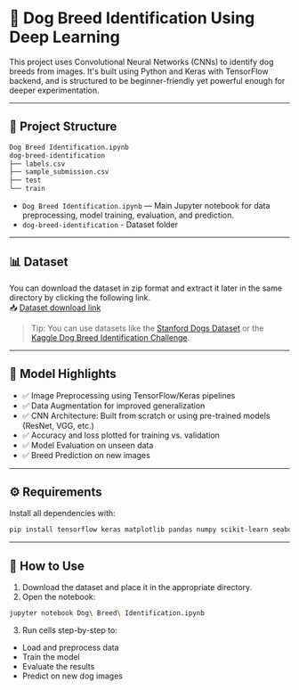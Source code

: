 # 🐶 Dog Breed Identification Using Deep Learning

This project uses Convolutional Neural Networks (CNNs) to identify dog breeds from images. It's built using Python and Keras with TensorFlow backend, and is structured to be beginner-friendly yet powerful enough for deeper experimentation.

---

## 📁 Project Structure
```bash
Dog Breed Identification.ipynb
dog-breed-identification
├── labels.csv
├── sample_submission.csv
├── test
└── train
```
- `Dog Breed Identification.ipynb` — Main Jupyter notebook for data preprocessing, model training, evaluation, and prediction.
- `dog-breed-identification` - Dataset folder

---

## 📊 Dataset

You can download the dataset in zip format and extract it later in the same directory by clicking the following link. <br>
📥 [Dataset download link](https://drive.google.com/file/d/14of-v7y9Q95fqBvOXfTrEg2C2LZ-aq6l/view)

> Tip: You can use datasets like the [Stanford Dogs Dataset](http://vision.stanford.edu/aditya86/ImageNetDogs/) or the [Kaggle Dog Breed Identification Challenge](https://www.kaggle.com/c/dog-breed-identification).

---

## 🧠 Model Highlights

- ✅ Image Preprocessing using TensorFlow/Keras pipelines
- ✅ Data Augmentation for improved generalization
- ✅ CNN Architecture: Built from scratch or using pre-trained models (ResNet, VGG, etc.)
- ✅ Accuracy and loss plotted for training vs. validation
- ✅ Model Evaluation on unseen data
- ✅ Breed Prediction on new images

---

## ⚙️ Requirements

Install all dependencies with:

```bash
pip install tensorflow keras matplotlib pandas numpy scikit-learn seaborn opencv-python
```
---

## 🚀 How to Use
1. Download the dataset and place it in the appropriate directory.
2. Open the notebook:
```bash
jupyter notebook Dog\ Breed\ Identification.ipynb
```
3. Run cells step-by-step to:
- Load and preprocess data
- Train the model
- Evaluate the results
- Predict on new dog images
